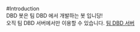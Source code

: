 #Introduction\
DBD 봇은 팀 DBD 에서 개발하는 봇 입니당!\
오직 팀 DBD 서버에서만 이용할 수 있습니다. [팀 DBD 서버](https://discord.gg/ArYxaDM)
